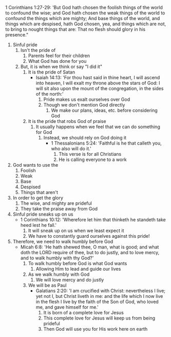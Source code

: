 1 Corinthians 1:27-29: 'But God hath chosen the foolish things of the world to confound the wise; and God hath chosen the weak things of the world to confound the things which are mighty; And base things of the world, and things which are despised, hath God chosen, yea, and things which are not, to bring to nought things that are: That no flesh should glory in his presence."

1. Sinful pride
	1. Isn't the pride of 
		1. Parents feel for their children
		2. What God has done for you
	2. But, it is when we think or say "I did it"
		1. It is the pride of Satan
			- Isaiah 14:13: 'For thou hast said in thine heart, I will ascend into heaven, I will exalt my throne above the stars of God: I will sit also upon the mount of the congregation, in the sides of the north:'
				1. Pride makes us exalt ourselves over God
				2. Though we don't mention God directly
					1. We make our plans, ideas, etc. before considering God
		2. It is the pride that robs God of praise
			1. It usually happens when we feel that we can do something for God
				1. Instead, we should rely on God doing it
					- 1 Thessalonians 5:24: 'Faithful is he that calleth you, who also will do it.'
						1. This verse is for all Christians
						2. He is calling everyone to a work
2. God wants to use the
	1. Foolish 
	2. Weak
	3. Base
	4. Despised
	5. Things that aren't
3. In order to get the glory
	1. The wise, and mighty are prideful
	2. They take the praise away from God
4. Sinful pride sneaks up on us
	- 1 Corinthians 10:12: 'Wherefore let him that thinketh he standeth take heed lest he fall.'
		1. It will sneak up on us when we least expect it
		2. We have to constantly guard ourselves against this pride!
5. Therefore, we need to walk humbly before God
	- Micah 6:8: 'He hath shewed thee, O man, what is good; and what doth the LORD require of thee, but to do justly, and to love mercy, and to walk humbly with thy God?'
		1. To walk humbly before God is what God wants
			1. Allowing Him to lead and guide our lives
		2. As we walk humbly with God
			1. We will love mercy and do justly
		3. We will be as Paul
			- Galatians 2:20: 'I am crucified with Christ: nevertheless I live; yet not I, but Christ liveth in me: and the life which I now live in the flesh I live by the faith of the Son of God, who loved me, and gave himself for me.'
				1. It is born of a complete love for Jesus
				2. This complete love for Jesus will keep us from being prideful
				3. Then God will use you for His work here on earth